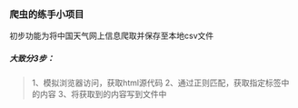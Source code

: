 ### 爬虫的练手小项目
初步功能为将中国天气网上信息爬取并保存至本地csv文件

##### 大致分3步： 
> 1、模拟浏览器访问，获取html源代码 
> 2、通过正则匹配，获取指定标签中的内容 
> 3、将获取到的内容写到文件中

